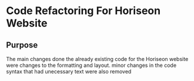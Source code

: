 # Code Refactoring For Horiseon Website

## Purpose
The main changes done the already existing code for the Horiseon website were changes to the formatting and layout. minor changes in the code syntax that had unecessary text were also removed

